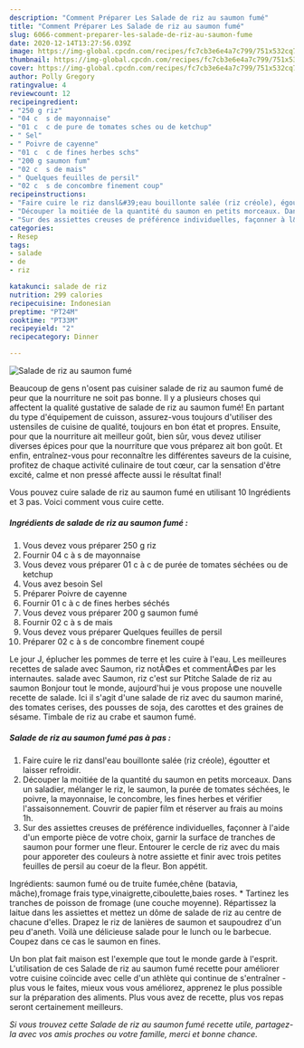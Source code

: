 ```yaml
---
description: "Comment Préparer Les Salade de riz au saumon fumé"
title: "Comment Préparer Les Salade de riz au saumon fumé"
slug: 6066-comment-preparer-les-salade-de-riz-au-saumon-fume
date: 2020-12-14T13:27:56.039Z
image: https://img-global.cpcdn.com/recipes/fc7cb3e6e4a7c799/751x532cq70/salade-de-riz-au-saumon-fume-photo-principale-de-la-recette.jpg
thumbnail: https://img-global.cpcdn.com/recipes/fc7cb3e6e4a7c799/751x532cq70/salade-de-riz-au-saumon-fume-photo-principale-de-la-recette.jpg
cover: https://img-global.cpcdn.com/recipes/fc7cb3e6e4a7c799/751x532cq70/salade-de-riz-au-saumon-fume-photo-principale-de-la-recette.jpg
author: Polly Gregory
ratingvalue: 4
reviewcount: 12
recipeingredient:
- "250 g riz"
- "04 c  s de mayonnaise"
- "01 c  c de pure de tomates sches ou de ketchup"
- " Sel"
- " Poivre de cayenne"
- "01 c  c de fines herbes schs"
- "200 g saumon fum"
- "02 c  s de mais"
- " Quelques feuilles de persil"
- "02 c  s de concombre finement coup"
recipeinstructions:
- "Faire cuire le riz dansl&#39;eau bouillonte salée (riz créole), égoutter et laisser refroidir."
- "Découper la moitiée de la quantité du saumon en petits morceaux. Dans un saladier, mélanger le riz, le saumon, la purée de tomates séchées, le poivre, la mayonnaise, le concombre, les fines herbes et vérifier l&#39;assaisonnement. Couvrir de papier film et réserver au frais au moins 1h."
- "Sur des assiettes creuses de préférence individuelles, façonner à l&#39;aide d&#39;un emporte pièce de votre choix, garnir la surface de tranches de saumon pour former une fleur. Entourer le cercle de riz avec du mais pour apporeter des couleurs à notre assiette et finir avec trois petites feuilles de persil au coeur de la fleur. Bon appétit."
categories:
- Resep
tags:
- salade
- de
- riz

katakunci: salade de riz 
nutrition: 299 calories
recipecuisine: Indonesian
preptime: "PT24M"
cooktime: "PT33M"
recipeyield: "2"
recipecategory: Dinner

---
```



![Salade de riz au saumon fumé](https://img-global.cpcdn.com/recipes/fc7cb3e6e4a7c799/751x532cq70/salade-de-riz-au-saumon-fume-photo-principale-de-la-recette.jpg)

Beaucoup de gens n'osent pas cuisiner salade de riz au saumon fumé de peur que la nourriture ne soit pas bonne. Il y a plusieurs choses qui affectent la qualité gustative de salade de riz au saumon fumé! En partant du type d'équipement de cuisson, assurez-vous toujours d'utiliser des ustensiles de cuisine de qualité, toujours en bon état et propres. Ensuite, pour que la nourriture ait meilleur goût, bien sûr, vous devez utiliser diverses épices pour que la nourriture que vous préparez ait bon goût. Et enfin, entraînez-vous pour reconnaître les différentes saveurs de la cuisine, profitez de chaque activité culinaire de tout cœur, car la sensation d'être excité, calme et non pressé affecte aussi le résultat final!

<!--inarticleads1-->

Vous pouvez cuire salade de riz au saumon fumé en utilisant 10 Ingrédients et 3 pas. Voici comment vous cuire cette.

##### Ingrédients de salade de riz au saumon fumé :

1. Vous devez vous préparer 250 g riz
1. Fournir 04 c à s de mayonnaise
1. Vous devez vous préparer 01 c à c de purée de tomates séchées ou de ketchup
1. Vous avez besoin  Sel
1. Préparer  Poivre de cayenne
1. Fournir 01 c à c de fines herbes séchés
1. Vous devez vous préparer 200 g saumon fumé
1. Fournir 02 c à s de mais
1. Vous devez vous préparer  Quelques feuilles de persil
1. Préparer 02 c à s de concombre finement coupé


Le jour J, éplucher les pommes de terre et les cuire à l&#39;eau. Les meilleures recettes de salade avec Saumon, riz notÃ©es et commentÃ©es par les internautes. salade avec Saumon, riz c&#39;est sur Ptitche Salade de riz au saumon Bonjour tout le monde, aujourd&#39;hui je vous propose une nouvelle recette de salade. Ici il s&#39;agit d&#39;une salade de riz avec du saumon mariné, des tomates cerises, des pousses de soja, des carottes et des graines de sésame. Timbale de riz au crabe et saumon fumé. 

<!--inarticleads2-->

##### Salade de riz au saumon fumé pas à pas :

1. Faire cuire le riz dansl&#39;eau bouillonte salée (riz créole), égoutter et laisser refroidir.
1. Découper la moitiée de la quantité du saumon en petits morceaux. Dans un saladier, mélanger le riz, le saumon, la purée de tomates séchées, le poivre, la mayonnaise, le concombre, les fines herbes et vérifier l&#39;assaisonnement. Couvrir de papier film et réserver au frais au moins 1h.
1. Sur des assiettes creuses de préférence individuelles, façonner à l&#39;aide d&#39;un emporte pièce de votre choix, garnir la surface de tranches de saumon pour former une fleur. Entourer le cercle de riz avec du mais pour apporeter des couleurs à notre assiette et finir avec trois petites feuilles de persil au coeur de la fleur. Bon appétit.


Ingrédients: saumon fumé ou de truite fumée,chêne (batavia, mâche),fromage frais type,vinaigrette,ciboulette,baies roses. * Tartinez les tranches de poisson de fromage (une couche moyenne). Répartissez la laitue dans les assiettes et mettez un dôme de salade de riz au centre de chacune d&#39;elles. Drapez le riz de lanières de saumon et saupoudrez d&#39;un peu d&#39;aneth. Voilà une délicieuse salade pour le lunch ou le barbecue. Coupez dans ce cas le saumon en fines. 

<!--inarticleads1-->

<p>
Un bon plat fait maison est l'exemple que tout le monde garde à l'esprit. L'utilisation de ces Salade de riz au saumon fumé recette pour améliorer votre cuisine coïncide avec celle d'un athlète qui continue de s'entraîner - plus vous le faites, mieux vous vous améliorez, apprenez le plus possible sur la préparation des aliments. Plus vous avez de recette, plus vos repas seront certainement meilleurs.
</p>

<p>
<i>Si vous trouvez cette Salade de riz au saumon fumé recette utile, partagez-la avec vos amis proches ou votre famille, merci et bonne chance.</i>
</p>
